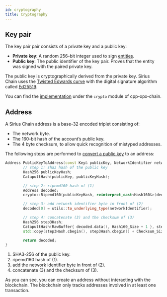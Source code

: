 ```yaml
---
id: cryptography
title: Cryptography
---
```


## Key pair

The key pair pair consists of a private key and a public key:

- **Private key**: A random 256-bit integer used to sign [entities](./block.md#verifiable-entity).
- **Public key**: The public identifier of the key pair. Proves that the entity was signed with the paired private key.

The public key is cryptographically derived from the private key. Sirius Chain uses the [Twisted Edwards curve](https://en.wikipedia.org/wiki/Twisted_Edwards_curve/) with the digital signature algorithm called [Ed25519](https://ed25519.cr.yp.to/).

You can find the [implementation](https://github.com/proximax-storage/cpp-xpx-chain/blob/master/src/catapult/crypto/KeyGenerator.cpp#L31) under the `crypto` module of cpp-xpx-chain.

## Address

A Sirius Chain address is a base-32 encoded triplet consisting of:

- The network byte.
- The 160-bit hash of the account’s public key.
- The 4 byte checksum, to allow quick recognition of mistyped addresses.

The following steps are performed to [convert a public key](https://github.com/proximax-storage/cpp-xpx-chain/blob/master/src/catapult/model/Address.cpp#L50) to an address:

```cpp
Address PublicKeyToAddress(const Key& publicKey, NetworkIdentifier networkIdentifier) {
        // step 1: sha3 hash of the public key
        Hash256 publicKeyHash;
        CatapultHash(publicKey, publicKeyHash);

        // step 2: ripemd160 hash of (1)
        Address decoded;
        crypto::Ripemd160(publicKeyHash, reinterpret_cast<Hash160&>(decoded[1]));

        // step 3: add network identifier byte in front of (2)
        decoded[0] = utils::to_underlying_type(networkIdentifier);

        // step 4: concatenate (3) and the checksum of (3)
        Hash256 step3Hash;
        CatapultHash(RawBuffer{ decoded.data(), Hash160_Size + 1 }, step3Hash);
        std::copy(step3Hash.cbegin(), step3Hash.cbegin() + Checksum_Size, decoded.begin() + Hash160_Size + 1);

        return decoded;
}
```
1. SHA3-256 of the public key.
2. ripemd160 hash of (1).
3. add the network identifier byte in front of (2).
4. concatenate (3) and the checksum of (3).

As you can see, you can create an address without interacting with the blockchain. The blockchain only tracks addresses involved in at least one transaction.
